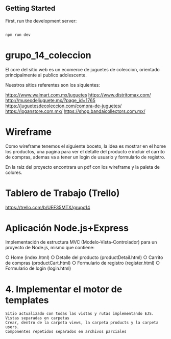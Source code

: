 ## Getting Started

First, run the development server:

```bash

npm run dev

```

# grupo_14_coleccion

El core del sitio web es un ecomerce de juguetes de coleccion, orientado principalmente al publico adolescente.

Nuestros sitios referentes son los siquientes:

https://www.walmart.com.mx/juguetes
https://www.distritomax.com/
http://museodeljuguete.mx/?page_id=1765
https://juguetesdecoleccion.com/compra-de-juguetes/
https://loganstore.com.mx/
https://shop.bandaicollectors.com.mx/

# Wireframe
Como wireframe tenemos el siguiente boceto, la idea es mostrar en el home los productos, una pagina para ver el detalle del producto e incluir el carrito de compras, ademas va a tener un login de usuario y formulario de registro. 

En la raiz del proyecto encontrara un pdf con los wireframe y la paleta de colores.


# Tablero de Trabajo (Trello)
https://trello.com/b/UEF35MTX/grupo14

# Aplicación Node.js+Express
Implementación de estructura MVC (Modelo-Vista-Controlador) para un proyecto de Node.js, mismo que contiene:

○ Home (index.html)
○ Detalle del producto (productDetail.html)
○ Carrito de compras (productCart.html)
○ Formulario de registro (register.html)
○ Formulario de login (login.html)

# 4. Implementar el motor de templates
    Sitio actualizado con todas las vistas y rutas implementando EJS.
    Vistas separadas en carpetas
    Crear, dentro de la carpeta views, la carpeta products y la carpeta users.
    Componentes repetidos separados en archivos parciales